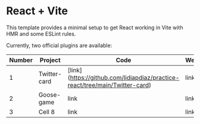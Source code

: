 # React + Vite

This template provides a minimal setup to get React working in Vite with HMR and some ESLint rules.

Currently, two official plugins are available:

|Number | Project        | Code     | Web   |
|-------|----------------|----------|-------|
| 1     | Twitter-card   | [link] (https://github.com/lidiapdiaz/practice-react/tree/main/Twitter-card)     | link  |
| 2     | Goose-game     | link     | link  |
| 3     | Cell 8         | link     | link  |